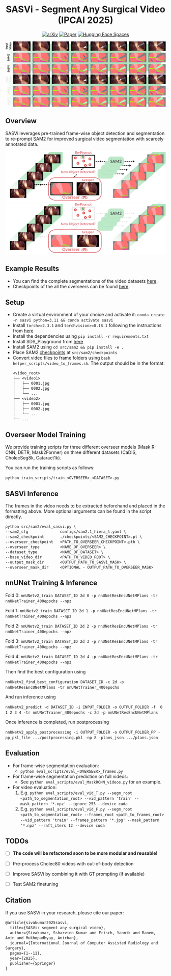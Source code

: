 <div id="top" align="center">

# SASVi - Segment Any Surgical Video (IPCAI 2025)

  [![arXiv](https://img.shields.io/badge/arXiv-2502.09653-b31b1b.svg)](https://arxiv.org/abs/2502.09653)
  [![Paper](https://img.shields.io/badge/Paper-Visit-blue)](https://link.springer.com/article/10.1007/s11548-025-03408-y)
  [![Hugging Face Spaces](https://img.shields.io/badge/%F0%9F%A4%97%20Hugging%20Face-Spaces-blue)](https://huggingface.co/SsharvienKumar/SASVi)

</div>

![](figures/introduction.png#gh-light-mode-only)
![](figures/introduction_dark_mode.png#gh-dark-mode-only)


## Overview

SASVi leverages pre-trained frame-wise object detection and segmentation to re-prompt SAM2
for improved surgical video segmentation with scarcely annotated data.

![](figures/inference_scheme_v2.png#gh-light-mode-only) 
![](figures/inference_scheme_v2_dark_mode.png#gh-dark-mode-only)


## Example Results

* You can find the complete segmentations of the video datasets [here](https://huggingface.co/SsharvienKumar/SASVi/tree/main/dataset).
* Checkpoints of the all the overseers can be found [here](https://huggingface.co/SsharvienKumar/SASVi/tree/main/checkpoints).


## Setup

 * Create a virtual environment of your choice and activate it: `conda create -n sasvi python=3.11 && conda activate sasvi`
 * Install `torch>=2.3.1` and `torchvision>=0.18.1` following the instructions from [here](https://pytorch.org/get-started/locally/)
 * Install the dependencies using `pip install -r requirements.txt`
 * Install SDS_Playground from [here](https://github.com/MECLabTUDA/SDS_Playground)
 * Install SAM2 using `cd src/sam2 && pip install -e .`
 * Place SAM2 [checkpoints](https://github.com/facebookresearch/sam2/tree/main#model-description) at `src/sam2/checkpoints`
 * Convert video files to frame folders using `bash helper_scripts/video_to_frames.sh`. The output should be in the format:
   ```
   <video_root>
   ├── <video1>
   │   ├── 0001.jpg
   │   ├── 0002.jpg
   │   └── ...
   ├── <video2>
   │   ├── 0001.jpg
   │   ├── 0002.jpg
   │   └── ...
   └── ...
   ```


## Overseer Model Training

We provide training scripts for three different overseer models (Mask R-CNN, DETR, Mask2Former)
on three different datasets (CaDIS, CholecSeg8k, Cataract1k).

You can run the training scripts as follows:

`python train_scripts/train_<OVERSEER>_<DATASET>.py`


## SASVi Inference

The frames in the video needs to be extracted beforehand and placed in the formatting above. More optional arguments can be found in the script directly.

```
python src/sam2/eval_sasvi.py \
--sam2_cfg              configs/sam2.1_hiera_l.yaml \
--sam2_checkpoint       ./checkpoints/<SAM2_CHECKPOINT>.pt \
--overseer_checkpoint   <PATH_TO_OVERSEER_CHECKPOINT>.pth \
--overseer_type         <NAME_OF_OVERSEER> \
--dataset_type          <NAME_OF_DATASET> \
--base_video_dir        <PATH_TO_VIDEO_ROOT> \
--output_mask_dir       <OUTPUT_PATH_TO_SASVi_MASK> \
--overseer_mask_dir     <OPTIONAL - OUTPUT_PATH_TO_OVERSEER_MASK>
```


## nnUNet Training & Inference

Fold 0: `nnUNetv2_train DATASET_ID 2d 0 -p nnUNetResEncUNetMPlans -tr nnUNetTrainer_400epochs --npz`

Fold 1: `nnUNetv2_train DATASET_ID 2d 1 -p nnUNetResEncUNetMPlans -tr nnUNetTrainer_400epochs --npz`

Fold 2: `nnUNetv2_train DATASET_ID 2d 2 -p nnUNetResEncUNetMPlans -tr nnUNetTrainer_400epochs --npz`

Fold 3: `nnUNetv2_train DATASET_ID 2d 3 -p nnUNetResEncUNetMPlans -tr nnUNetTrainer_400epochs --npz`

Fold 4: `nnUNetv2_train DATASET_ID 2d 4 -p nnUNetResEncUNetMPlans -tr nnUNetTrainer_400epochs --npz`


Then find the best configuration using 

`nnUNetv2_find_best_configuration DATASET_ID -c 2d -p nnUNetResEncUNetMPlans -tr nnUNetTrainer_400epochs`

And run inference using 

`nnUNetv2_predict -d DATASET_ID -i INPUT_FOLDER -o OUTPUT_FOLDER -f  0 1 2 3 4 -tr nnUNetTrainer_400epochs -c 2d -p nnUNetResEncUNetMPlans`

Once inference is completed, run postprocessing 

`nnUNetv2_apply_postprocessing -i OUTPUT_FOLDER -o OUTPUT_FOLDER_PP -pp_pkl_file .../postprocessing.pkl -np 8 -plans_json .../plans.json`


## Evaluation

 * For frame-wise segmentation evaluation:
   * `python eval_scripts/eval_<OVERSEER>_frames.py`
 * For frame-wise segmentation prediction on full videos:
   * See `python eval_scripts/eval_MaskRCNN_videos.py` for an example.
 * For video evaluation:
   1. E.g. `python eval_scripts/eval_vid_T.py --segm_root <path_to_segmentation_root> --vid_pattern 'train' --mask_pattern '*.npz' --ignore 255 --device cuda`
   2. E.g. `python eval_scripts/eval_vid_F.py --segm_root <path_to_segmentation_root> --frames_root <path_to_frames_root> --vid_pattern 'train' --frames_pattern '*.jpg' --mask_pattern '*.npz' --raft_iters 12 --device cuda`


## TODOs

* [ ] **The code will be refactored soon to be more modular and reusable!**
* [ ] Pre-process Cholec80 videos with out-of-body detection
* [ ] Improve SASVi by combining it with GT prompting (if available)
* [ ] Test SAM2 finetuning


## Citation

If you use SASVi in your research, please cite our paper:

```
@article{sivakumar2025sasvi,
  title={SASVi: segment any surgical video},
  author={Sivakumar, Ssharvien Kumar and Frisch, Yannik and Ranem, Amin and Mukhopadhyay, Anirban},
  journal={International Journal of Computer Assisted Radiology and Surgery},
  pages={1--11},
  year={2025},
  publisher={Springer}
}
```
